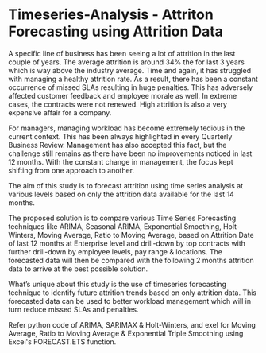# Timeseries-Analysis - Attriton Forecasting using Attrition Data

A specific line of business has been seeing a lot of attrition in the last couple of years. The average attrition is around 34% the for last 3 years which is way above the industry average. Time and again, it has struggled with managing a healthy attrition rate. As a result, there has been a constant occurrence of missed SLAs resulting in huge penalties. This has adversely affected customer feedback and employee morale as well. In extreme cases, the contracts were not renewed. High attrition is also a very expensive affair for a company. 

For managers, managing workload has become extremely tedious in the current context. This has been always highlighted in every Quarterly Business Review. Management has also accepted this fact, but the challenge still remains as there have been no improvements noticed in last 12 months. With the constant change in management, the focus kept shifting from one approach to another. 

The aim of this study is to forecast attrition using time series analysis at various levels based on only the attrition data available for the last 14 months. 

The proposed solution is to compare various Time Series Forecasting techniques like ARIMA, Seasonal ARIMA, Exponential Smoothing, Holt-Winters, Moving Average, Ratio to Moving Average, based on Attrition Date of last 12 months at Enterprise level and drill-down by top contracts with further drill-down by employee levels, pay range & locations. The forecasted data will then be compared with the following 2 months attrition data to arrive at the best possible solution.

What’s unique about this study is the use of timeseries forecasting technique to identify future attrition trends based on only attrition data. This forecasted data can be used to better workload management which will in turn reduce missed SLAs and penalties.

Refer python code of ARIMA, SARIMAX & Holt-Winters, and exel for Moving Average, Ratio to Moving Average & Exponential Triple Smoothing using Excel's FORECAST.ETS function. 
